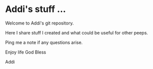 # Addi's stuff ...

Welcome to Addi's git repository.

Here I share stuff I created and what could be useful for other peeps.

Ping me a note if any questions arise.

Enjoy life
God Bless

Addi
